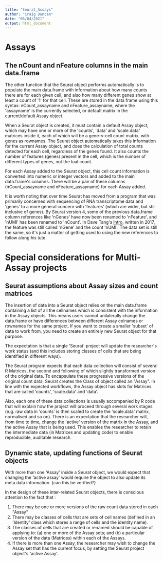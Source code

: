 ```yaml
---
title: "Seurat_Assays"
author: "Craig Duncan"
date: "06/04/2021"
output: html_document
---
```


# Assays

## The nCount and nFeature columns in the main data.frame

The other function that the Seurat object performs automatically is to populate the main data.frame with information about how many counts there are for each given cell, and also how many different genes show at least a count of '1' for that cell.  These are stored in the data.frame using this syntax: nCount_assayname and nFeature_assayname, where the 'assayname' is the currently selected, or default matrix in the current/default Assay object.

When a Seurat object is created, it must contain a default Assay object, which may have one or more of the 'counts', 'data' and 'scale.data' matrices inside it, each of which will be a gene-v-cell count matrix, with genes as rownames.   The Seurat object automatically takes this information for the current Assay object, and does the calculation of total counts detected for each cell, regardless of the genes found.  It also counts the number of features (genes) present in the cell, which is the number of different types of genes, not the toal count.  

For each Assay added to the Seurat object, this cell count information is converted into numeric or integer vectors and added to the main data.frame's columns.   There will be a pair of these columns (nCount_assayname and nFeature_assayname) for each Assay added.

It is worth noting that over time Seurat has moved from a program that was primarily concerned with sequencing of RNA transcriptome data and 'genes' to a more general concern with 'features' (which are wider, but still inclusive of genes).  By Seurat version 4, some of the previous data.frame column references like 'nGenes' have now been renamed to 'nFeature', and 'nUMI' has been renamed to 'nCount'.  In Dave Tang's [Intro](https://davetang.org/muse/2017/08/01/getting-started-seurat/), written in 2017, the feature was still called 'nGene' and the count 'nUMI'.  The data set is still the same, so it's just a matter of getting used to using the new references to follow along his tute.

# Special considerations for Multi-Assay projects

## Seurat assumptions about Assay sizes and count matrices

The insertion of data into a Seurat object relies on the main data.frame containing a list of all the cellnames which is consistent with the information in the Assay objects.   This means users cannot unilaterally change the data.frame or have differences between different Assay colnames or rownames for the same project.   If you want to create a smaller 'subset' of data to work from, you need to create an entirely new Seurat object for that purpose. 

The expectation is that a single 'Seurat' project will update the researcher's work status (and this includes storing classes of cells that are being identified in different ways).  

The Seurat program expects that each data collection will consist of several R Matrices, the second and following of which slightly transformed version of the original data.  To encapsulate these progressive versions of the original count data, Seurat creates the Class of object called an "Assay".  In line with the expected workflows, the Assay object has slots for Matrices that are called 'counts', 'scale.data' and 'data'.

Also, each one of these data collections is usually accompanied by R code that will explain how the project will proceed through several work stages (e.g. raw data in 'counts' is then scaled to create the 'scale.data' matrix, normalised and so on).   There is an expectation that the researcher will, from time to time, change the 'active' version of the matrix in the Assay, and the active Assay that is being used.  This enables the researcher to retain the intermediate data (in Matrices and updating code) to enable reproducible, auditable research.

## Dynamic state, updating functions of Seurat objects

With more than one 'Assay' inside a Seurat object, we would expect that changing the 'active assay' would require the object to also update its meta.data information. {can this be verified?}

In the design of these inter-related Seurat objects, there is conscious attention to the fact that :
1. There may be one or more versions of the raw count data stored in each "Assay"
2. There may be classes of cells that are sets of cell names (defined in an 'Identity' class which stores a range of cells and the identity name).
3. The classes of cells that are created or renamed should be capable of applying to:
(a) one or more of the Assay sets; and 
(b) a particular version of the data (Matrices) within each of the Assays.
4. If there is more than one Assay, the researcher may wish to change the Assay set that has the current focus, by setting the Seurat project object's 'active Assay'.